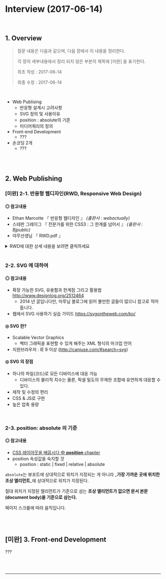 # Interview (2017-06-14)



<br>



## 1. Overview

> 질문 내용은 다음과 같으며, 다음 장에서 이 내용을 정리한다. 
>
> 각 장의 세부내용에서 정리 되지 않은 부분의 제목에 [미완] 을 표기한다.
>
> 최초 작성 : 2017-06-14
>
> 최종 수정 : 2017-06-14

<br>

* Web Publising
  * 반응형 설계시 고려사항
  * SVG 정의 및 사용이유
  * position : absolute의 기준
  * 미디어쿼리의 정의
* Front-end Development
  * ???
* 손코딩 2개
  * ???




<br><br>



## 2. Web Publishing



### [미완] 2-1. 반응형 웹디자인(RWD, Responsive Web Design)

#### **◎ 참고내용**

* Ethan Marcotte 『 반응형 웹디자인 』 _(출판사 : webactually)_
* 스테판 그레이그 『 전문가를 위한 CSS3 : 그 한계를 넘어서 』 _(출판사 : Bjpublic)_
* 야무선생님  『 RWD.pdf 』




<details>

<summary>RWD에 대한 상세 내용을 보려면 클릭하세요</summary>


#### ◎ 반응형 웹디자인이란

* 웹 사이트가 어떤 상황에 처하든지 감각적으로 반응할 수 있게 하는 기술과 그에 따르는 아이디어를 종합하여 정의한 개념
* 사용자의 환경(스크린 사이즈, 플랫폼, 회전 방향 등)을 고려하여 응답할 수 있도록 제작하는 것



#### ◎ 반응형 웹디자인의 세 가지 핵심 요소

> Ethan Marcotte

* **유동적 레이아웃**(fluid layout)이 대부분의 역할을 한다.
  * 필요에 따라 레이아웃이 어느 정도까지 늘어나거나 줄어들 수 있게 한다.
  * 고정된 픽셀 너비가 아니라 백분율에 기반한 값을 사용한다.
  * 즉, 요소들이 여유공간을 근거로 너비가 조정된다.
* 유동적 레이아웃은 레이아웃이 완전히 흐트러지지 않는 선에서 최대한 줄이거나 늘릴 수 있다.
  * **미디어 쿼리**를 통해 여러 가지 스크린 너비에 맞추어 별도의 CSS 규칙을 적용할 수 있다.
* **Flexible Image** 가 필요하다.
  * 유동적 레이아웃에 사용되는 이미지는 스크린의 너비에 맞게 자체적으로 줄일 수 있어야 한다.
  * 플렉스 이미지는 `max-width: 100%`를 모든 이미지에 부여하여 간단히 만들 수 있다.
  * 이 설정은 이미지들이 컨테이너보다 더 커지지 않게 하고 이미지 실제 치수보다 더 확장되지 않게 한다.





#### ◎ [미완] 반응형 웹디자인 고려사항

##### a) RWD.pdf  내용 체크

> 정리 필요

* 콘텐츠 전략 (Content strategy)
* 유연한 그리드 레이아웃 (Flexible grid layout)
* 유연한 이미지 / 미디어 (Flexible images and media)
* 디바이스 픽셀 밀도 (Device Pixel Density)
* 중단점 / 미디어 쿼리 (Breakpoint and Media queries)





#### ◎ 미디어쿼리

* 미디어쿼리는 각 디바이스 환경을 식별하는 조건 처리 구문으로 CSS3에서 정식 지원

* 설계된 중단점(Breakpoint)에 맞는 최적화된 뷰 디자인을 구현할 수 있다.

* 지원브라우저 : IE 9 이상 (http://caniuse.com/#feat=css-media-resolution)

* 허용되는 미디어 **type**

  * screen 화면
  * print 프린트
  * aural 청각
  * braille 점자
  * handheld 핸드헬드
  * projection 투영
  * tty 텔레타이프라이터
  * tv 텔리비젼
  * embossed 양각
  * speech 음성
  * all

* 미디어 타입 not 은 분명하게 명시되어야 하고, all 키워드는 기본값으로 쿼리에 적용된다.

* 허용되는 미디어 특성

  *  width
  *  height
  *  device-width
  *  device-height
  *  orientation
  *  aspect-ratio
  *  device-aspect-ratio
  *  color
  *  color-iindex
  *  monochrome
  *  resolution
  *  scan
  *  grid

* 조건 연결

  * and
  * or
    * or 연산자 대신 컴마( `,` )를 대신 사용할 수 있다.

* 명시된 조건이 참의 반대인 거짓인지를 테스트하려면 쿼리의 시작부분에 not 키워드를 사용할 수 있다.

* ex

  ```css
  @media screen and (min-width: 350px) and (orientation: portrait), print {
    .exm-box {color: #101010;}
  }
  ```

  * **해석**

    > 매체가 웹 사이트를 보는 데 스크린을 사용하고 있고, 현재 화면 너비(뷰포트)가 적어도 350px 이며 기기의 방향은 세로(초상화처럼 가로보다 세로가 긴 스타일)라면 이 스타일을 적용할 것.
    >
    > 컴마를 사용한 것은 이 스타일이 프린트에 사용될 수 있지만 앞부분의 쿼리가 참이 되는데 반드시 필요한 조건은 아니라는 뜻이다.

  ​


</details>



<br>

### 2-2. SVG 에 대하여

#### **◎ 참고내용**

- 확장 가능한 SVG, 유용함과 한계점 그리고 활용법 http://www.designlog.org/2512464
  - 2014 년 글입니다만, 마루님 블로그에 읽어 볼만한 글들이 많으니 참고로 적어 둡니다.
- 웹에서 SVG 사용하기 실습 가이드 https://svgontheweb.com/ko/



#### ◎ SVG 란?

* Scalable Vector Graphics
  * 벡터 그래픽을 표현할 수 있게 해주는 XML 형식의 마크업 언어
* 지원브라우저 : IE 9 이상 (http://caniuse.com/#search=svg)



#### ◎ SVG 의 장점

* 하나의 파일(코드)로 모든 디바이스에 대응 가능
  * 디바이스의 물리적 치수는 물론, 픽셀 밀도의 무제한 조합에 유연하게 대응할 수 있다.
* 제작 및 수정의 편리
* CSS & JS로 구현
* 높은 압축 용량



<br>



### 2-3. position: absolute 의 기준

#### **◎ 참고내용**

* [CSS 레이아웃을 배웁시다 中 **position** chapter](http://ko.learnlayout.com/position.html)
* position 속성값을 숙지할 것
  * position : static | fixed | relative | absolute 



`absolute`는 뷰포트에 상대적으로 위치가 지정되는 게 아니라 _**가장 가까운 곳에 위치한 조상 엘리먼트**_에 상대적으로 위치가 지정된다.

절대 위치가 지정된 엘리먼트가 기준으로 삼는 **조상 엘리먼트가 없으면 문서 본문(document body)을 기준으로 삼는다.** 

페이지 스크롤에 따라 움직입니다. 



<br><br>



## [미완] 3. Front-end  Development



???







<br><br>



------

<br>



